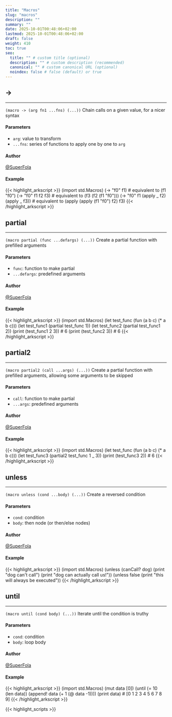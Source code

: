 ```yaml
---
title: "Macros"
slug: "macros"
description: ""
summary: ""
date: 2025-10-01T00:48:06+02:00
lastmod: 2025-10-01T00:48:06+02:00
draft: false
weight: 410
toc: true
seo:
  title: "" # custom title (optional)
  description: "" # custom description (recommended)
  canonical: "" # custom canonical URL (optional)
  noindex: false # false (default) or true
---
```


## ->

---
`(macro -> (arg fn1 ...fns) (...))`
Chain calls on a given value, for a nicer syntax

#### Parameters
- `arg`: value to transform
- `...fns`: series of functions to apply one by one to `arg`

#### Author
[@SuperFola](https://github.com/SuperFola)

#### Example
{{< highlight_arkscript >}}
(import std.Macros)
(-> "f0" f1)  # equivalent to (f1 "f0")
(-> "f0" f1 f2 f3) # equivalent to (f3 (f2 (f1 "f0")))
(-> "f0" f1 (apply _ f2) (apply _ f3))  # equivalent to (apply (apply (f1 "f0") f2) f3)
{{< /highlight_arkscript >}}

## partial

---
`(macro partial (func ...defargs) (...))`
Create a partial function with prefilled arguments

#### Parameters
- `func`: function to make partial
- `...defargs`: predefined arguments

#### Author
[@SuperFola](https://github.com/SuperFola)

#### Example
{{< highlight_arkscript >}}
(import std.Macros)
(let test_func (fun (a b c) (* a b c)))
(let test_func1 (partial test_func 1))
(let test_func2 (partial test_func1 2))
(print (test_func1 2 3))  # 6
(print (test_func2 3))  # 6
{{< /highlight_arkscript >}}

## partial2

---
`(macro partial2 (call ...args) (...))`
Create a partial function with prefilled arguments, allowing some arguments to be skipped

#### Parameters
- `call`: function to make partial
- `...args`: predefined arguments

#### Author
[@SuperFola](https://github.com/SuperFola)

#### Example
{{< highlight_arkscript >}}
(import std.Macros)
(let test_func (fun (a b c) (* a b c)))
(let test_func3 (partial2 test_func 1 _ 3))
(print (test_func3 2))  # 6
{{< /highlight_arkscript >}}

## unless

---
`(macro unless (cond ...body) (...))`
Create a reversed condition

#### Parameters
- `cond`: condition
- `body`: then node (or then/else nodes)

#### Author
[@SuperFola](https://github.com/SuperFola)

#### Example
{{< highlight_arkscript >}}
(import std.Macros)
(unless (canCall? dog)
  (print "dog can't call")
  (print "dog can actually call us!"))
(unless false
  (print "this will always be executed"))
{{< /highlight_arkscript >}}

## until

---
`(macro until (cond body) (...))`
Iterate until the condition is truthy

#### Parameters
- `cond`: condition
- `body`: loop body

#### Author
[@SuperFola](https://github.com/SuperFola)

#### Example
{{< highlight_arkscript >}}
(import std.Macros)
(mut data [0])
(until (= 10 (len data))
  (append! data (+ 1 (@ data -1))))
(print data)  # [0 1 2 3 4 5 6 7 8 9]
{{< /highlight_arkscript >}}



{{< highlight_scripts >}}
